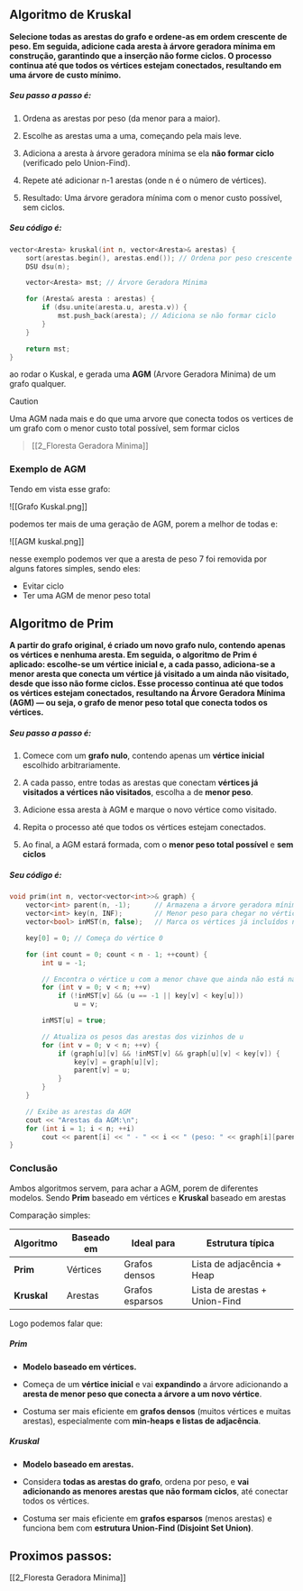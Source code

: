 
## Algoritmo de Kruskal

**Selecione todas as arestas do grafo e ordene-as em ordem crescente de peso. Em seguida, adicione cada aresta à árvore geradora mínima em construção, garantindo que a inserção não forme ciclos. O processo continua até que todos os vértices estejam conectados, resultando em uma árvore de custo mínimo.**

##### Seu passo a passo é:

1. Ordena as arestas por peso (da menor para a maior).
    
2. Escolhe as arestas uma a uma, começando pela mais leve.
    
3. Adiciona a aresta à árvore geradora mínima se ela **não formar ciclo** (verificado pelo Union-Find).
    
4. Repete até adicionar n-1 arestas (onde n é o número de vértices).
    
5. Resultado: Uma árvore geradora mínima com o menor custo possível, sem ciclos.


##### Seu código é:

```C++
vector<Aresta> kruskal(int n, vector<Aresta>& arestas) {
    sort(arestas.begin(), arestas.end()); // Ordena por peso crescente
    DSU dsu(n);

    vector<Aresta> mst; // Árvore Geradora Mínima

    for (Aresta& aresta : arestas) {
        if (dsu.unite(aresta.u, aresta.v)) {
            mst.push_back(aresta); // Adiciona se não formar ciclo
        }
    }

    return mst;
}
```

ao rodar o Kuskal, e gerada uma **AGM** (Arvore Geradora Minima) de um grafo qualquer.

>[!CAUTION]
Uma AGM nada mais e do que uma arvore que conecta todos os vertices de um grafo com o menor custo total possível, sem formar ciclos
> [[2_Floresta Geradora Minima]]

### Exemplo de AGM

Tendo em vista esse grafo:

![[Grafo Kuskal.png]]

podemos ter mais de uma geração de AGM, porem a melhor de todas e:

![[AGM kuskal.png]]

nesse exemplo podemos ver que a aresta de peso 7 foi removida por alguns fatores simples, sendo eles:
- Evitar ciclo
- Ter uma AGM de menor peso total

## Algoritmo de Prim

**A partir do grafo original, é criado um novo grafo nulo, contendo apenas os vértices e nenhuma aresta. Em seguida, o algoritmo de Prim é aplicado: escolhe-se um vértice inicial e, a cada passo, adiciona-se a menor aresta que conecta um vértice já visitado a um ainda não visitado, desde que isso não forme ciclos. Esse processo continua até que todos os vértices estejam conectados, resultando na Árvore Geradora Mínima (AGM) — ou seja, o grafo de menor peso total que conecta todos os vértices.** 

##### Seu passo a passo é:

1. Comece com um **grafo nulo**, contendo apenas um **vértice inicial** escolhido arbitrariamente.
    
2. A cada passo, entre todas as arestas que conectam **vértices já visitados a vértices não visitados**, escolha a de **menor peso**.
    
3. Adicione essa aresta à AGM e marque o novo vértice como visitado.
    
4. Repita o processo até que todos os vértices estejam conectados.
    
5.  Ao final, a AGM estará formada, com o **menor peso total possível** e **sem ciclos**

##### Seu código é:
```C++
void prim(int n, vector<vector<int>>& graph) {
    vector<int> parent(n, -1);      // Armazena a árvore geradora mínima
    vector<int> key(n, INF);        // Menor peso para chegar no vértice
    vector<bool> inMST(n, false);   // Marca os vértices já incluídos na AGM

    key[0] = 0; // Começa do vértice 0

    for (int count = 0; count < n - 1; ++count) {
        int u = -1;

        // Encontra o vértice u com a menor chave que ainda não está na AGM
        for (int v = 0; v < n; ++v)
            if (!inMST[v] && (u == -1 || key[v] < key[u]))
                u = v;

        inMST[u] = true;

        // Atualiza os pesos das arestas dos vizinhos de u
        for (int v = 0; v < n; ++v) {
            if (graph[u][v] && !inMST[v] && graph[u][v] < key[v]) {
                key[v] = graph[u][v];
                parent[v] = u;
            }
        }
    }

    // Exibe as arestas da AGM
    cout << "Arestas da AGM:\n";
    for (int i = 1; i < n; ++i)
        cout << parent[i] << " - " << i << " (peso: " << graph[i][parent[i]] << ")\n";
}
```

### Conclusão

Ambos algoritmos servem, para achar a AGM, porem de diferentes modelos. Sendo **Prim** baseado em vértices e **Kruskal** baseado em arestas 

Comparação simples:

| Algoritmo   | Baseado em | Ideal para      | Estrutura típica              |
| ----------- | ---------- | --------------- | ----------------------------- |
| **Prim**    | Vértices   | Grafos densos   | Lista de adjacência + Heap    |
| **Kruskal** | Arestas    | Grafos esparsos | Lista de arestas + Union-Find |
Logo podemos falar que:

##### **Prim**

- **Modelo baseado em vértices.**
    
- Começa de um **vértice inicial** e vai **expandindo** a árvore adicionando a **aresta de menor peso que conecta a árvore a um novo vértice**.
    
- Costuma ser mais eficiente em **grafos densos** (muitos vértices e muitas arestas), especialmente com **min-heaps e listas de adjacência**.
##### **Kruskal**

- **Modelo baseado em arestas.**
    
- Considera **todas as arestas do grafo**, ordena por peso, e **vai adicionando as menores arestas que não formam ciclos**, até conectar todos os vértices.
    
- Costuma ser mais eficiente em **grafos esparsos** (menos arestas) e funciona bem com **estrutura Union-Find (Disjoint Set Union)**.

## Proximos passos:
[[2_Floresta Geradora Minima]]